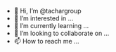 - 👋 Hi, I’m @tachargroup
- 👀 I’m interested in ...
- 🌱 I’m currently learning ...
- 💞️ I’m looking to collaborate on ...
- 📫 How to reach me ...

<!---
tachargroup/tachargroup is a ✨ special ✨ repository because its `README.md` (this file) appears on your GitHub profile.
You can click the Preview link to take a look at your changes.
--->
